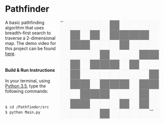 <h1>Pathfinder</h1>
<img src="https://github.com/medenzon/Pathfinder/blob/master/demo.gif" width="325px" align="right"></img>
A basic pathfinding algorithm that uses breadth-first search to traverse a 2-dimensional map. The demo video for this project can be found <a href="https://www.youtube.com/watch?v=sgrgugHEU08">here</a>.<br>
<br>
<h4>Build & Run Instructions</h4>
  In your terminal, using <a href="https://www.python.org/downloads/release/python-350/">Python 3.5</a>, type the<br>following commands:
<br>
<br>
<br>
<code>$ cd /Pathfinder/src</code><br>
<code>$ python Main.py</code>
